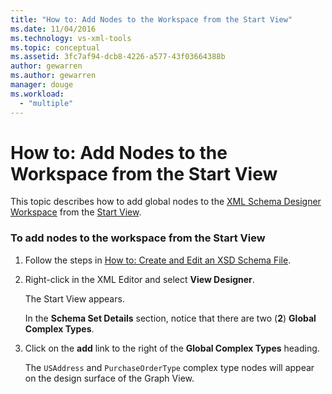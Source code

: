 ```yaml
---
title: "How to: Add Nodes to the Workspace from the Start View"
ms.date: 11/04/2016
ms.technology: vs-xml-tools
ms.topic: conceptual
ms.assetid: 3fc7af94-dcb8-4226-a577-43f03664388b
author: gewarren
ms.author: gewarren
manager: douge
ms.workload:
  - "multiple"
---
```

# How to: Add Nodes to the Workspace from the Start View
This topic describes how to add global nodes to the [XML Schema Designer Workspace](../xml-tools/xml-schema-designer-workspace.md) from the [Start View](../xml-tools/start-view.md).

### To add nodes to the workspace from the Start View

1.  Follow the steps in [How to: Create and Edit an XSD Schema File](../xml-tools/how-to-create-and-edit-an-xsd-schema-file.md).

2.  Right-click in the XML Editor and select **View Designer**.

     The Start View appears.

     In the **Schema Set Details** section, notice that there are two (**2**) **Global Complex Types**.

3.  Click on the **add** link to the right of the **Global Complex Types** heading.

     The `USAddress` and `PurchaseOrderType` complex type nodes will appear on the design surface of the Graph View.